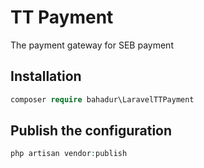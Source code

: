 # TT Payment
The payment gateway for SEB payment

## Installation
```php
composer require bahadur\LaravelTTPayment
```

## Publish the configuration
```php
php artisan vendor:publish
```
